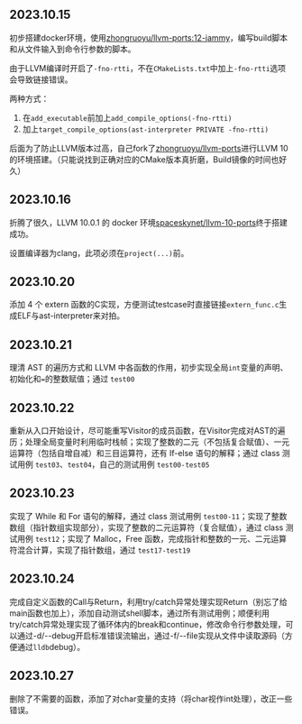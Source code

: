 ## 2023.10.15

初步搭建docker环境，使用[zhongruoyu/llvm-ports:12-jammy](https://hub.docker.com/r/zhongruoyu/llvm-ports)，编写build脚本和从文件输入到命令行参数的脚本。

由于LLVM编译时开启了`-fno-rtti`，不在`CMakeLists.txt`中加上`-fno-rtti`选项会导致链接错误。

两种方式：

1. 在`add_executable`前加上`add_compile_options(-fno-rtti)`
2. 加上`target_compile_options(ast-interpreter PRIVATE -fno-rtti)`

后面为了防止LLVM版本过高，自己fork了[zhongruoyu/llvm-ports](https://github.com/ZhongRuoyu/llvm-ports)进行LLVM 10的环境搭建。（只能说找到正确对应的CMake版本真折磨，Build镜像的时间也好久）

## 2023.10.16

折腾了很久，LLVM 10.0.1 的 docker 环境[spaceskynet/llvm-10-ports](https://github.com/spaceskynet/llvm-10-ports)终于搭建成功。

设置编译器为clang，此项必须在`project(...)`前。

## 2023.10.20

添加 4 个 extern 函数的C实现，方便测试testcase时直接链接`extern_func.c`生成ELF与ast-interpreter来对拍。

## 2023.10.21

理清 AST 的遍历方式和 LLVM 中各函数的作用，初步实现全局`int`变量的声明、初始化和`=`的整数赋值；通过 `test00`

## 2023.10.22

重新从入口开始设计，尽可能重写Visitor的成员函数，在Visitor完成对AST的遍历；处理全局变量时利用临时栈帧；实现了整数的二元（不包括复合赋值）、一元运算符（包括自增自减）和三目运算符，还有 If-else 语句的解释；通过 class 测试用例 `test03`、`test04`，自己的测试用例 `test00-test05`

## 2023.10.23

实现了 While 和 For 语句的解释，通过 class 测试用例 `test00-11`；实现了整数数组（指针数组实现部分），实现了整数的二元运算符（复合赋值），通过 class 测试用例 `test12`；实现了 Malloc，Free 函数，完成指针和整数的一元、二元运算符混合计算，实现了指针数组，通过 `test17-test19`

## 2023.10.24

完成自定义函数的Call与Return，利用try/catch异常处理实现Return（别忘了给main函数也加上），添加自动测试shell脚本，通过所有测试用例；顺便利用try/catch异常处理实现了循环体内的break和continue，修改命令行参数处理，可以通过-d/--debug开启标准错误流输出，通过-f/--file实现从文件中读取源码（方便通过`lldb`debug）。

## 2023.10.27

删除了不需要的函数，添加了对char变量的支持（将char视作int处理），改正一些错误。